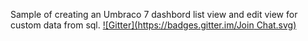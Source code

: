 ﻿Sample of creating an Umbraco 7 dashbord list view and edit view for custom data from sql.
[![Gitter](https://badges.gitter.im/Join Chat.svg)](https://gitter.im/joeriks/Our.CustomData?utm_source=badge&utm_medium=badge&utm_campaign=pr-badge&utm_content=badge)